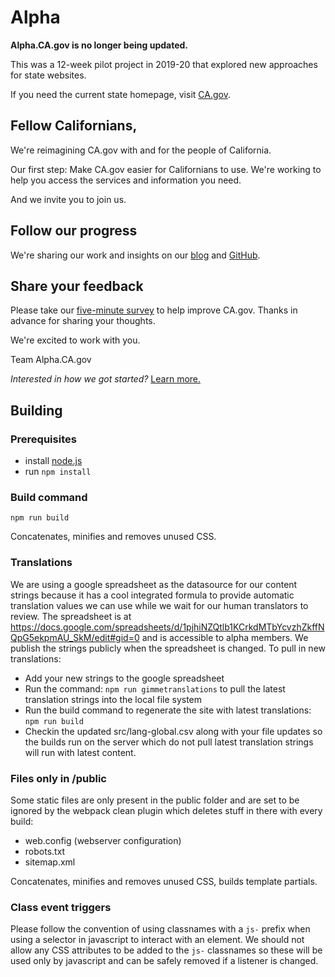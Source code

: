 # Alpha

**Alpha.CA.gov is no longer being updated.**

This was a 12-week pilot project in 2019-20 that explored new approaches for state websites.

If you need the current state homepage, visit [CA.gov](https://www.ca.gov/).

## Fellow Californians,
We're reimagining CA.gov with and for the people of California.

Our first step: Make CA.gov easier for Californians to use. We're working to help you access the services and information you need.

And we invite you to join us.

## Follow our progress
We're sharing our work and insights on our [blog](https://medium.com/cadotgov) and [GitHub](https://github.com/cagov).

## Share your feedback
Please take our [five-minute survey](https://www.surveymonkey.com/r/AlphaCAgov) to help improve CA.gov. Thanks in advance for sharing your thoughts.

We're excited to work with you.

Team Alpha.CA.gov

_Interested in how we got started?_ [Learn more.](https://medium.com/cadotgov/re-imagining-ca-gov-how-can-california-government-better-serve-its-people-c3212f843f1d)


## Building

### Prerequisites

- install <a href="https://nodejs.org">node.js</a>
- run ```npm install```

### Build command

```npm run build```

Concatenates, minifies and removes unused CSS.

### Translations

We are using a google spreadsheet as the datasource for our content strings because it has a cool integrated formula to provide automatic translation values we can use while we wait for our human translators to review. The spreadsheet is at https://docs.google.com/spreadsheets/d/1pjhiNZQtlb1KCrkdMTbYcvzhZkffNQpG5ekpmAU_SkM/edit#gid=0 and is accessible to alpha members. We publish the strings publicly when the spreadsheet is changed. To pull in new translations:

- Add your new strings to the google spreadsheet
- Run the command: ```npm run gimmetranslations``` to pull the latest translation strings into the local file system
- Run the build command to regenerate the site with latest translations: ```npm run build```
- Checkin the updated src/lang-global.csv along with your file updates so the builds run on the server which do not pull latest translation strings will run with latest content.

### Files only in /public

Some static files are only present in the public folder and are set to be ignored by the webpack clean plugin which deletes stuff in there with every build:

- web.config (webserver configuration)
- robots.txt
- sitemap.xml

Concatenates, minifies and removes unused CSS, builds template partials.

### Class event triggers

Please follow the convention of using classnames with a ```js-``` prefix when using a selector in javascript to interact with an element. We should not allow any CSS attributes to be added to the ```js-``` classnames so these will be used only by javascript and can be safely removed if a listener is changed.

